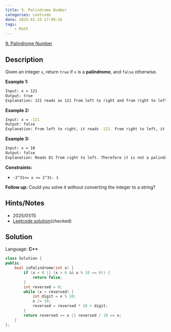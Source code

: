 ```yaml
---
title: 9. Palindrome Number
categories: Leetcode
date: 2025-01-15 17:09:26
tags:
    - Math
---
```


[9. Palindrome Number](https://leetcode.com/problems/palindrome-number/description/?envType=company&envId=facebook&favoriteSlug=facebook-three-months)

## Description

Given an integer `x`, return `true` if `x` is a **palindrome**, and `false` otherwise.

**Example 1:**

```bash
Input: x = 121
Output: true
Explanation: 121 reads as 121 from left to right and from right to left.
```

**Example 2:**

```bash
Input: x = -121
Output: false
Explanation: From left to right, it reads -121. From right to left, it becomes 121-. Therefore it is not a palindrome.
```

**Example 3:**

```bash
Input: x = 10
Output: false
Explanation: Reads 01 from right to left. Therefore it is not a palindrome.
```

**Constraints:**

- `-2^31<= x <= 2^31- 1`

**Follow up:**  Could you solve it without converting the integer to a string?

## Hints/Notes

- 2025/01/15
- [Leetcode solution](https://leetcode.com/problems/palindrome-number/editorial/?envType=company&envId=facebook&favoriteSlug=facebook-three-months)(checked)

## Solution

Language: **C++**

```C++
class Solution {
public:
    bool isPalindrome(int x) {
        if (x < 0 || (x > 0 && x % 10 == 0)) {
            return false;
        }
        int reversed = 0;
        while (x > reversed) {
            int digit = x % 10;
            x /= 10;
            reversed = reversed * 10 + digit;
        }
        return reversed == x || reversed / 10 == x;
    }
};
```
